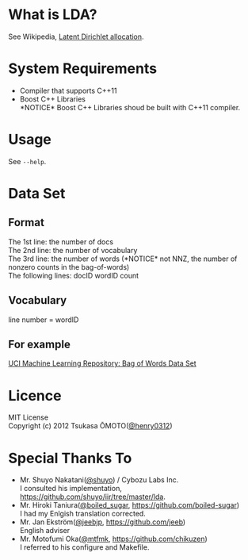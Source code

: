 # What is LDA?
See Wikipedia, [Latent Dirichlet allocation](http://en.wikipedia.org/wiki/Latent_Dirichlet_allocation).

# System Requirements
* Compiler that supports C++11
* Boost C++ Libraries  
\*NOTICE\* Boost C++ Libraries shoud be built with C++11 compiler.

# Usage
See `--help`.

# Data Set
## Format
The 1st line:        the number of docs  
The 2nd line:        the number of vocabulary  
The 3rd line:        the number of words (\*NOTICE\* not NNZ, the number of nonzero counts in the bag-of-words)  
The following lines: docID wordID count

## Vocabulary
line number = wordID

## For example
[UCI Machine Learning Repository: Bag of Words Data Set](http://archive.ics.uci.edu/ml/datasets/Bag+of+Words)

# Licence
MIT License  
Copyright (c) 2012 Tsukasa ŌMOTO([@henry0312](https://twitter.com/henry0312))

# Special Thanks To
* Mr. Shuyo Nakatani([@shuyo](https://twitter.com/shuyo)) / Cybozu Labs Inc.  
I consulted his implementation, <https://github.com/shuyo/iir/tree/master/lda>.  
* Mr. Hiroki Taniura([@boiled_sugar](https://twitter.com/boiled_sugar), <https://github.com/boiled-sugar>)  
I had my Enlgish translation corrected.  
* Mr. Jan Ekström([@jeebjp](https://twitter.com/jeebjp), <https://github.com/jeeb>)  
English adviser
* Mr. Motofumi Oka([@mtfmk](https://twitter.com/mtfmk), <https://github.com/chikuzen>)  
I referred to his configure and Makefile.

